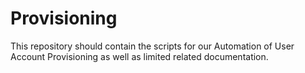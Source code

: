 # Provisioning
This repository should contain the scripts for our Automation of User Account Provisioning as well as limited related documentation.
